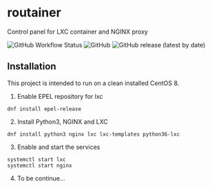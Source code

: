 # routainer
Control panel for LXC container and NGINX proxy

![GitHub Workflow Status](https://img.shields.io/github/workflow/status/lssc/routainer/Python%20application)
![GitHub](https://img.shields.io/github/license/lssc/routainer)
![GitHub release (latest by date)](https://img.shields.io/github/v/release/lssc/routainer)

## Installation
This project is intended to run on a clean installed CentOS 8.

1. Enable EPEL repository for lxc
```console
dnf install epel-release
```

2. Install Python3, NGINX and LXC
```console
dnf install python3 nginx lxc lxc-templates python36-lxc
```

3. Enable and start the services
```console
systemctl start lxc
systemctl start nginx
```

4. To be continue...
